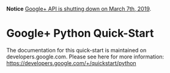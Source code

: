 **Notice** [Google+ API is shutting down on March 7th, 2019](https://developers.google.com/+/api-shutdown).

# Google+ Python Quick-Start

The documentation for this quick-start is maintained on developers.google.com. Please see here for more information:
https://developers.google.com/+/quickstart/python
